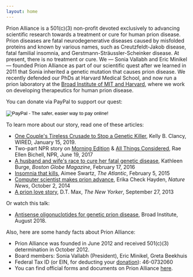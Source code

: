 ```yaml
---
layout: home
---
```


Prion Alliance is a 501(c)(3) non-profit devoted exclusively to advancing scientific research towards a treatment or cure for human prion disease. Prion diseases are fatal neurodegenerative diseases caused by misfolded proteins and known by various names, such as Creutzfeldt-Jakob disease, fatal familial insomnia, and Gerstmann-Str&auml;ussler-Scheinker disease. At present, there is no treatment or cure. We &mdash; Sonia Vallabh and Eric Minikel &mdash; founded Prion Alliance as part of our scientific quest after we learned in 2011 that Sonia inherited a genetic mutation that causes prion disease. We recently defended our PhDs at Harvard Medical School, and now run a prion laboratory at the [Broad Institute of MIT and Harvard](https://www.broadinstitute.org/), where we work on developing therapeutics for human prion disease.

You can donate via PayPal to support our quest:

<form action="https://www.paypal.com/cgi-bin/webscr" method="post" target="_top">
<input type="hidden" name="cmd" value="_s-xclick">
<input type="hidden" name="hosted_button_id" value="A9HG9YJ3CHLRW">
<input type="image" src="https://www.paypalobjects.com/en_US/i/btn/btn_donateCC_LG.gif" border="0" name="submit" alt="PayPal - The safer, easier way to pay online!">
<img alt="" border="0" src="https://www.paypalobjects.com/en_US/i/scr/pixel.gif" width="1" height="1">
</form>

To learn more about our story, read one of these articles:

+ [One Couple's Tireless Crusade to Stop a Genetic Killer](https://www.wired.com/story/sleep-no-more-crusade-genetic-killer/), Kelly B. Clancy, WIRED, January 15, 2019.
+ Two-part NPR story on [Morning Edition](http://www.npr.org/2017/06/19/533220784/a-mothers-early-death-drives-her-daughter-to-find-a-treatment) & [All Things Considered](http://www.npr.org/sections/health-shots/2017/06/19/527795512/a-couples-quest-to-stop-a-rare-disease-before-it-takes-one-of-them), Rae Ellen Bichell, NPR, June 19, 2017
+ [A husband and wife's race to cure her fatal genetic disease](https://www.bostonglobe.com/magazine/2016/02/17/husband-and-wife-race-cure-her-fatal-genetic-disease/SLnmAndVfrq9XO1NnLIgkL/story.html), Kathleen Burge, *Boston Globe Magazine*, February 17, 2016
+ [Insomnia that kills](http://goo.gl/0tnV3v), Aimee Swartz, *The Atlantic*, February 5, 2015
+ [Computer scientist makes prion advance](http://goo.gl/gHUHdv), Erika Check Hayden, *Nature News*, October 2, 2014
+ [A prion love story](http://nyr.kr/16GgtZY), D.T. Max, *The New Yorker*, September 27, 2013

Or watch this talk:

+ [Antisense oligonuclotides for genetic prion disease](https://youtu.be/5T58r0rdUj8), Broad Institute, August 2018.

Also, here are some handy facts about Prion Alliance:

+ Prion Alliance was founded in June 2012 and received 501(c)(3) determination in October 2012.
+ Board members: Sonia Vallabh (President), Eric Minikel, Greta Beekhuis
+ Federal Tax ID (or EIN, for deducting your [donation](/donate/)): 46-0732060
+ You can find official forms and documents on Prion Alliance [here](/documents/).

